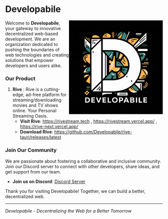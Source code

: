 # Developabile

<img width="300" align="right" alt="coder.gif" src="../static/logo.jpeg" />
<p aling="left" width="40">

Welcome to **Developabile**, your gateway to innovative decentralized web-based development. We are an organization dedicated to pushing the boundaries of web technologies and creating solutions that empower developers and users alike.

### Our Product

1.  **Rive** : Rive is a cutting-edge, ad-free platform for streaming/downloading movies and TV shows online. Your Personal Streaming Oasis.
    - **Visit Rive**: https://rivestream.tech , https://rivestream.vercel.app/ , https://rive-next.vercel.app/
    - **Download Rive**: https://github.com/Developabile/rive-tauri/releases/latest

### Join Our Community

We are passionate about fostering a collaborative and inclusive community. Join our Discord server to connect with other developers, share ideas, and get support from our team.

- **Join us on Discord**: [Discord Server](https://discord.gg/6xJmJja8fV)

Thank you for visiting Developabile! Together, we can build a better, decentralized web.

---

_Developabile - Decentralizing the Web for a Better Tomorrow_

</p>
